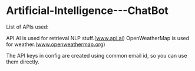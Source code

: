# Artificial-Intelligence---ChatBot

List of APIs used:

API.AI is used for retrieval NLP stuff.(www.api.ai)
OpenWeatherMap is used for weather.(www.openweathermap.org)

The API keys in config are created using common email id, so you can use them directly.
